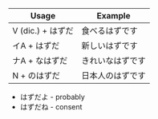 |Usage|Example|
|-|-|
|V (dic.) + はずだ|食べるはずです|
|イA + はずだ|新しいはずです|
|ナA + なはずだ|きれいなはずです|
|N + のはずだ|日本人のはずです|

- はずだよ - probably
- はずだね - consent